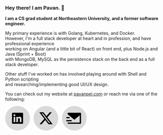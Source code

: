 ### Hey there! I am Pavan. :wave: 

**I am a CS grad student at Northeastern University, and a former software engineer.**

My primary experience is with Golang, Kubernetes, and Docker.  
However, I'm a full stack developer at heart and in profession, and have professional experience  
working on Angular (and a little bit of React) on front end, plus Node.js and Java (Sprint + Boot)  
with MongoDB, MySQL as the persistence stack on the back end as a full stack developer.

Other stuff I've worked on has involved playing around with Shell and Python scripting  
and researching/implementing good UI/UX design.


You can check out my website at [pavanpej.com](https://pavanpej.com) or reach me via one of the following:
<!-- [![LinkedIn][ic-linkedin]][linkedin] [![Twitter][ic-twitter]][twitter] [![Mail][ic-mail]][mail] -->
[![LinkedIn][ic-linkedin-with-bg]][linkedin] &nbsp; [![Twitter][ic-x-with-bg]][twitter] &nbsp; [![Mail][ic-mail-with-bg]][mail] 

<!-- Social Icons -->
[ic-linkedin]: https://raw.githubusercontent.com/pavanpej/pavanpej/master/icons/linkedin-fill-small.svg
[ic-twitter]: https://raw.githubusercontent.com/pavanpej/pavanpej/master/icons/twitter-fill.svg
[ic-mail]: https://raw.githubusercontent.com/pavanpej/pavanpej/master/icons/mail-send-fill.svg
[ic-x-with-bg]: https://raw.githubusercontent.com/pavanpej/pavanpej/master/icons/x-with-bg.svg
[ic-linkedin-with-bg]: https://raw.githubusercontent.com/pavanpej/pavanpej/master/icons/linkedin-with-bg.svg
[ic-mail-with-bg]: https://raw.githubusercontent.com/pavanpej/pavanpej/master/icons/mail-with-bg.svg

<!-- Social Links -->
[linkedin]: https://linkedin.com/in/pavanrrao
[twitter]: https://twitter.com/pavanpej
[mail]: mailto:pavan.ramachandra.rao@gmail.com

<!-- Tech Icons -->
[ic-html]: https://raw.githubusercontent.com/pavanpej/pavanpej/master/icons/html5-fill.svg
[ic-css]: https://raw.githubusercontent.com/pavanpej/pavanpej/master/icons/css3-fill.svg
[ic-react]: https://raw.githubusercontent.com/pavanpej/pavanpej/master/icons/reactjs-fill.svg
[ic-angular]: https://raw.githubusercontent.com/pavanpej/pavanpej/master/icons/angularjs-fill.svg

